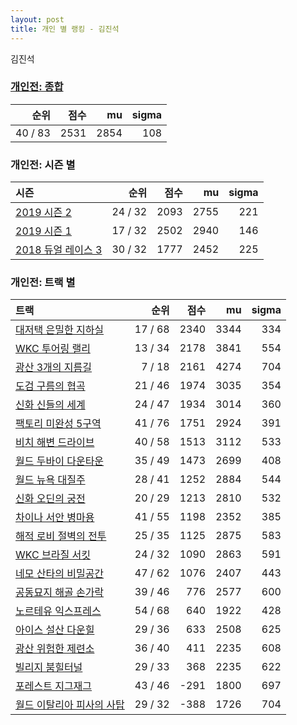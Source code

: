 ```yaml
---
layout: post
title: 개인 별 랭킹 - 김진석
---
```


김진석

### [개인전: 종합](../singles-full)

| 순위 | 점수 | mu | sigma |
|---:|---:|---:|---:|
| 40 / 83 | 2531 | 2854 | 108 |

### 개인전: 시즌 별

| 시즌 | 순위 | 점수 | mu | sigma |
|:---|---:|---:|---:|---:|
| [2019 시즌 2](../singles-s2019_2) | 24 / 32 | 2093 | 2755 | 221 |
| [2019 시즌 1](../singles-s2019_1) | 17 / 32 | 2502 | 2940 | 146 |
| [2018 듀얼 레이스 3](../singles-s2018_1) | 30 / 32 | 1777 | 2452 | 225 |

### 개인전: 트랙 별

| 트랙 | 순위 | 점수 | mu | sigma |
|:---|---:|---:|---:|---:|
| [대저택 은밀한 지하실](../jeotaek) | 17 / 68 | 2340 | 3344 | 334 |
| [WKC 투어링 랠리](../rally) | 13 / 34 | 2178 | 3841 | 554 |
| [광산 3개의 지름길](../gwangsamji) | 7 / 18 | 2161 | 4274 | 704 |
| [도검 구름의 협곡](../hyupgog) | 21 / 46 | 1974 | 3035 | 354 |
| [신화 신들의 세계](../shinsegye) | 24 / 47 | 1934 | 3014 | 360 |
| [팩토리 미완성 5구역](../district5) | 41 / 76 | 1751 | 2924 | 391 |
| [비치 해변 드라이브](../haebyun) | 40 / 58 | 1513 | 3112 | 533 |
| [월드 두바이 다운타운](../dubai) | 35 / 49 | 1473 | 2699 | 408 |
| [월드 뉴욕 대질주](../newyork) | 28 / 41 | 1252 | 2884 | 544 |
| [신화 오딘의 궁전](../odin) | 20 / 29 | 1213 | 2810 | 532 |
| [차이나 서안 병마용](../byeongma) | 41 / 55 | 1198 | 2352 | 385 |
| [해적 로비 절벽의 전투](../lobby) | 25 / 35 | 1125 | 2875 | 583 |
| [WKC 브라질 서킷](../brazil) | 24 / 32 | 1090 | 2863 | 591 |
| [네모 산타의 비밀공간](../santa) | 47 / 62 | 1076 | 2407 | 443 |
| [공동묘지 해골 손가락](../haeson) | 39 / 46 | 776 | 2577 | 600 |
| [노르테유 익스프레스](../noex) | 54 / 68 | 640 | 1922 | 428 |
| [아이스 설산 다운힐](../seolsan) | 29 / 36 | 633 | 2508 | 625 |
| [광산 위험한 제련소](../jeryeonso) | 36 / 40 | 411 | 2235 | 608 |
| [빌리지 붐힐터널](../boomhill) | 29 / 33 | 368 | 2235 | 622 |
| [포레스트 지그재그](../zigzag) | 43 / 46 | -291 | 1800 | 697 |
| [월드 이탈리아 피사의 사탑](../pizza) | 29 / 32 | -388 | 1726 | 704 |
